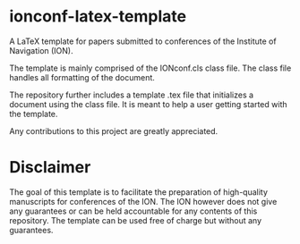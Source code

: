 # ionconf-latex-template
A LaTeX template for papers submitted to conferences of the Institute of Navigation (ION).

The template is mainly comprised of the IONconf.cls class file. The class file handles all formatting of the document.

The repository further includes a template .tex file that initializes a document using the class file. It is meant to help a user getting started with the template.

Any contributions to this project are greatly appreciated.

# Disclaimer
The goal of this template is to facilitate the preparation of high-quality manuscripts for conferences of the ION. The ION however does not give any guarantees or can be held accountable for any contents of this repository. The template can be used free of charge but without any guarantees.
